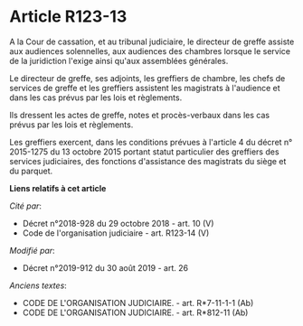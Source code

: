# Article R123-13

A la Cour de cassation, et au tribunal judiciaire, le directeur de greffe assiste aux audiences solennelles, aux audiences
des chambres lorsque le service de la juridiction l'exige ainsi qu'aux assemblées générales.

Le directeur de greffe, ses adjoints, les greffiers de chambre, les chefs de services de greffe et les greffiers assistent
les magistrats à l'audience et dans les cas prévus par les lois et règlements.

Ils dressent les actes de greffe, notes et procès-verbaux dans les cas prévus par les lois et règlements.

Les greffiers exercent, dans les conditions prévues à l'article 4 du décret n° 2015-1275 du 13 octobre 2015 portant statut
particulier des greffiers des services judiciaires, des fonctions d'assistance des magistrats du siège et du parquet.

**Liens relatifs à cet article**

_Cité par_:

  - Décret n°2018-928 du 29 octobre 2018 - art. 10 (V)
  - Code de l'organisation judiciaire - art. R123-14 (V)

_Modifié par_:

  - Décret n°2019-912 du 30 août 2019 - art. 26

_Anciens textes_:

  - CODE DE L'ORGANISATION JUDICIAIRE. - art. R*7-11-1-1 (Ab)
  - CODE DE L'ORGANISATION JUDICIAIRE. - art. R*812-11 (Ab)
